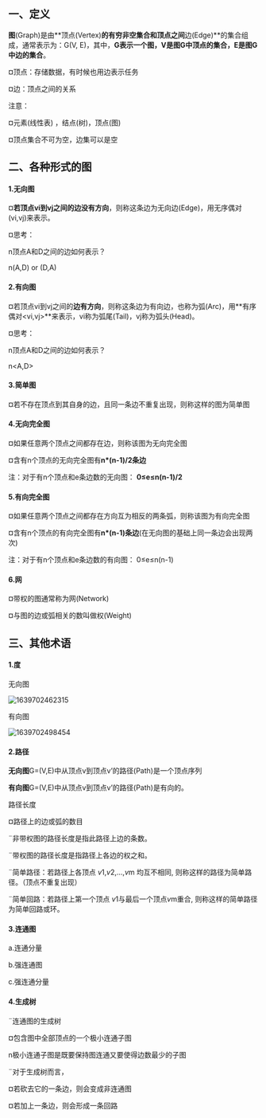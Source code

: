 ## 一、定义

**图**(Graph)是由**顶点(Vertex)**的有穷非空集合和顶点之间**边(Edge)**的集合组成，通常表示为：G(V, E)，其中，**G表示一个图，V是图G中顶点的集合，E是图G中边的集合**。

¤顶点：存储数据，有时候也用边表示任务

¤边：顶点之间的关系

注意：

¤元素(线性表) ，结点(树)，顶点(图) 

¤顶点集合不可为空，边集可以是空

## 二、各种形式的图

#### 1.无向图

¤**若顶点vi到vj之间的边没有方向**，则称这条边为无向边(Edge)，用无序偶对(vi,vj)来表示。

¤思考：

n顶点A和D之间的边如何表示？

n(A,D) or (D,A)

#### 2.有向图

¤若顶点vi到vj之间的**边有方向**，则称这条边为有向边，也称为弧(Arc)，用**有序偶对<vi,vj>**来表示，vi称为弧尾(Tail)，vj称为弧头(Head)。

¤思考：

n顶点A和D之间的边如何表示？

n<A,D> 

#### 3.简单图

¤若不存在顶点到其自身的边，且同一条边不重复出现，则称这样的图为简单图

#### 4.无向完全图

¤如果任意两个顶点之间都存在边，则称该图为无向完全图

¤含有n个顶点的无向完全图有**n*(n-1)/2条边**

注：对于有n个顶点和e条边数的无向图： **0≤e≤n(n-1)/2**

#### 5.有向完全图

¤如果任意两个顶点之间都存在方向互为相反的两条弧，则称该图为有向完全图

¤含有n个顶点的有向完全图有**n*(n-1)条边**(在无向图的基础上同一条边会出现两次)

注：对于有n个顶点和e条边数的有向图：    0≤e≤n(n-1)

#### 6.网

¤带权的图通常称为网(Network)

¤与图的边或弧相关的数叫做权(Weight)

## 三、其他术语

#### 1.度

无向图

![1639702462315](C:\Users\Π\AppData\Roaming\Typora\typora-user-images\1639702462315.png)

有向图

![1639702498454](C:\Users\Π\AppData\Roaming\Typora\typora-user-images\1639702498454.png)

#### 2.路径

**无向图**G=(V,E)中从顶点v到顶点v’的路径(Path)是一个顶点序列

**有向图**G=(V,E)中从顶点v到顶点v’的路径(Path)是有向的。

路径长度

¤路径上的边或弧的数目



¨非带权图的路径长度是指此路径上边的条数。

¨带权图的路径长度是指路径上各边的权之和。

¨简单路径：若路径上各顶点 *v*1,*v*2,...,*v*m 均互不相同, 则称这样的路径为简单路径。（顶点不重复出现）

¨简单回路：若路径上第一个顶点 *v*1与最后一个顶点*v*m重合, 则称这样的简单路径为简单回路或环。

#### 3.连通图

a.连通分量

b.强连通图

c.强连通分量

#### 4.生成树

¨连通图的生成树

¤包含图中全部顶点的一个极小连通子图

n极小连通子图是既要保持图连通又要使得边数最少的子图

¨对于生成树而言，

¤若砍去它的一条边，则会变成非连通图

¤若加上一条边，则会形成一条回路

